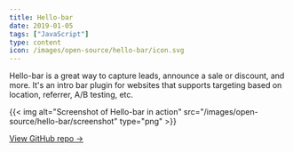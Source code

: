 ```yaml
---
title: Hello-bar
date: 2019-01-05
tags: ["JavaScript"]
type: content
icon: /images/open-source/hello-bar/icon.svg
---
```


Hello-bar is a great way to capture leads, announce a sale or discount, and more. It's an intro bar plugin for websites that supports targeting based on location, referrer, A/B testing, etc.

<!--more-->

{{< img alt="Screenshot of Hello-bar in action" src="/images/open-source/hello-bar/screenshot" type="png" >}}

[View GitHub repo &rarr;](https://github.com/AnandChowdhary/hello-bar)